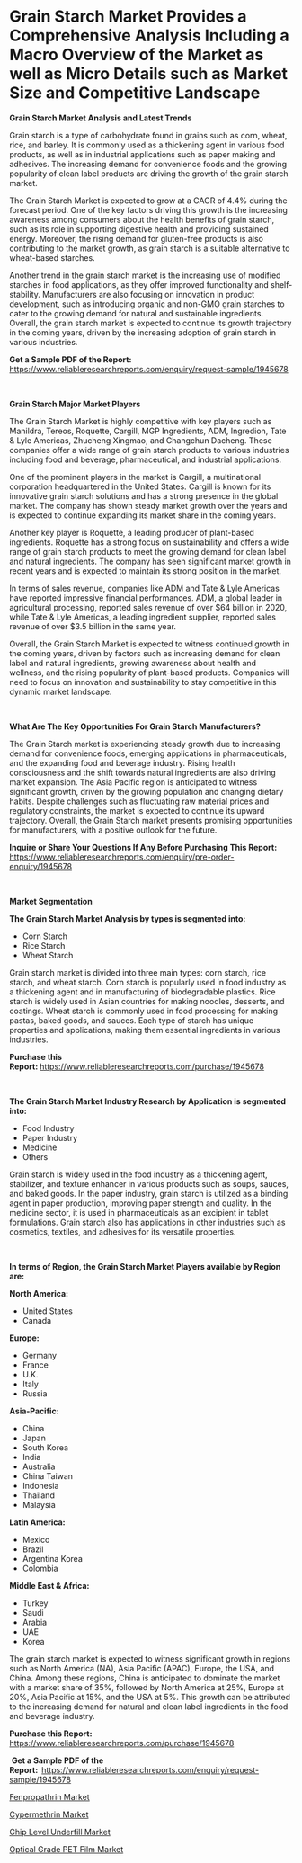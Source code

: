 <p><h1>Grain Starch Market Provides a Comprehensive Analysis Including a Macro Overview of the Market as well as Micro Details such as Market Size and Competitive Landscape</h1></p><p><strong>Grain Starch Market Analysis and Latest Trends</strong></p>
<p><p>Grain starch is a type of carbohydrate found in grains such as corn, wheat, rice, and barley. It is commonly used as a thickening agent in various food products, as well as in industrial applications such as paper making and adhesives. The increasing demand for convenience foods and the growing popularity of clean label products are driving the growth of the grain starch market.</p><p>The Grain Starch Market is expected to grow at a CAGR of 4.4% during the forecast period. One of the key factors driving this growth is the increasing awareness among consumers about the health benefits of grain starch, such as its role in supporting digestive health and providing sustained energy. Moreover, the rising demand for gluten-free products is also contributing to the market growth, as grain starch is a suitable alternative to wheat-based starches.</p><p>Another trend in the grain starch market is the increasing use of modified starches in food applications, as they offer improved functionality and shelf-stability. Manufacturers are also focusing on innovation in product development, such as introducing organic and non-GMO grain starches to cater to the growing demand for natural and sustainable ingredients. Overall, the grain starch market is expected to continue its growth trajectory in the coming years, driven by the increasing adoption of grain starch in various industries.</p></p>
<p><strong>Get a Sample PDF of the Report:&nbsp;</strong> <a href="https://www.reliableresearchreports.com/enquiry/request-sample/1945678">https://www.reliableresearchreports.com/enquiry/request-sample/1945678</a></p>
<p>&nbsp;</p>
<p><strong>Grain Starch Major Market Players</strong></p>
<p><p>The Grain Starch Market is highly competitive with key players such as Manildra, Tereos, Roquette, Cargill, MGP Ingredients, ADM, Ingredion, Tate & Lyle Americas, Zhucheng Xingmao, and Changchun Dacheng. These companies offer a wide range of grain starch products to various industries including food and beverage, pharmaceutical, and industrial applications.</p><p>One of the prominent players in the market is Cargill, a multinational corporation headquartered in the United States. Cargill is known for its innovative grain starch solutions and has a strong presence in the global market. The company has shown steady market growth over the years and is expected to continue expanding its market share in the coming years.</p><p>Another key player is Roquette, a leading producer of plant-based ingredients. Roquette has a strong focus on sustainability and offers a wide range of grain starch products to meet the growing demand for clean label and natural ingredients. The company has seen significant market growth in recent years and is expected to maintain its strong position in the market.</p><p>In terms of sales revenue, companies like ADM and Tate & Lyle Americas have reported impressive financial performances. ADM, a global leader in agricultural processing, reported sales revenue of over $64 billion in 2020, while Tate & Lyle Americas, a leading ingredient supplier, reported sales revenue of over $3.5 billion in the same year.</p><p>Overall, the Grain Starch Market is expected to witness continued growth in the coming years, driven by factors such as increasing demand for clean label and natural ingredients, growing awareness about health and wellness, and the rising popularity of plant-based products. Companies will need to focus on innovation and sustainability to stay competitive in this dynamic market landscape.</p></p>
<p>&nbsp;</p>
<p><strong>What Are The Key Opportunities For Grain Starch Manufacturers?</strong></p>
<p><p>The Grain Starch market is experiencing steady growth due to increasing demand for convenience foods, emerging applications in pharmaceuticals, and the expanding food and beverage industry. Rising health consciousness and the shift towards natural ingredients are also driving market expansion. The Asia Pacific region is anticipated to witness significant growth, driven by the growing population and changing dietary habits. Despite challenges such as fluctuating raw material prices and regulatory constraints, the market is expected to continue its upward trajectory. Overall, the Grain Starch market presents promising opportunities for manufacturers, with a positive outlook for the future.</p></p>
<p><strong>Inquire or Share Your Questions If Any Before Purchasing This Report:</strong> <a href="https://www.reliableresearchreports.com/enquiry/pre-order-enquiry/1945678">https://www.reliableresearchreports.com/enquiry/pre-order-enquiry/1945678</a></p>
<p>&nbsp;</p>
<p><strong>Market Segmentation</strong></p>
<p><strong>The Grain Starch Market Analysis by types is segmented into:</strong></p>
<p><ul><li>Corn Starch</li><li>Rice Starch</li><li>Wheat Starch</li></ul></p>
<p><p>Grain starch market is divided into three main types: corn starch, rice starch, and wheat starch. Corn starch is popularly used in food industry as a thickening agent and in manufacturing of biodegradable plastics. Rice starch is widely used in Asian countries for making noodles, desserts, and coatings. Wheat starch is commonly used in food processing for making pastas, baked goods, and sauces. Each type of starch has unique properties and applications, making them essential ingredients in various industries.</p></p>
<p><strong>Purchase this Report:&nbsp;</strong><a href="https://www.reliableresearchreports.com/purchase/1945678">https://www.reliableresearchreports.com/purchase/1945678</a></p>
<p>&nbsp;</p>
<p><strong>The Grain Starch Market Industry Research by Application is segmented into:</strong></p>
<p><ul><li>Food Industry</li><li>Paper Industry</li><li>Medicine</li><li>Others</li></ul></p>
<p><p>Grain starch is widely used in the food industry as a thickening agent, stabilizer, and texture enhancer in various products such as soups, sauces, and baked goods. In the paper industry, grain starch is utilized as a binding agent in paper production, improving paper strength and quality. In the medicine sector, it is used in pharmaceuticals as an excipient in tablet formulations. Grain starch also has applications in other industries such as cosmetics, textiles, and adhesives for its versatile properties.</p></p>
<p>&nbsp;</p>
<p><strong>In terms of Region, the Grain Starch Market Players available by Region are:</strong></p>
<p>
    <p> <strong> North America: </strong>
        <ul>
            <li>United States</li>
            <li>Canada</li>
        </ul>
        </p> 
    <p> <strong> Europe: </strong>
        <ul>
            <li>Germany</li>
            <li>France</li>
            <li>U.K.</li>
            <li>Italy</li>
            <li>Russia</li>
        </ul>
        </p> 
    <p> <strong> Asia-Pacific: </strong>
        <ul>
            <li>China</li>
            <li>Japan</li>
            <li>South Korea</li>
            <li>India</li>
            <li>Australia</li>
            <li>China Taiwan</li>
            <li>Indonesia</li>
            <li>Thailand</li>
            <li>Malaysia</li>
        </ul>
        </p> 
    <p> <strong> Latin America: </strong>
        <ul>
            <li>Mexico</li>
            <li>Brazil</li>
            <li>Argentina Korea</li>
            <li>Colombia</li>
        </ul>
        </p> 
    <p> <strong> Middle East & Africa: </strong>
        <ul>
            <li>Turkey</li>
            <li>Saudi</li>
            <li>Arabia</li>
            <li>UAE</li>
            <li>Korea</li>
        </ul>
    </p>
    </p>
<p><p>The grain starch market is expected to witness significant growth in regions such as North America (NA), Asia Pacific (APAC), Europe, the USA, and China. Among these regions, China is anticipated to dominate the market with a market share of 35%, followed by North America at 25%, Europe at 20%, Asia Pacific at 15%, and the USA at 5%. This growth can be attributed to the increasing demand for natural and clean label ingredients in the food and beverage industry.</p></p>
<p><strong>Purchase this Report: </strong><a href="https://www.reliableresearchreports.com/purchase/1945678">https://www.reliableresearchreports.com/purchase/1945678</a></p>
<p>&nbsp;<strong>Get a Sample PDF of the Report:&nbsp;&nbsp;</strong><a href="https://www.reliableresearchreports.com/enquiry/request-sample/1945678">https://www.reliableresearchreports.com/enquiry/request-sample/1945678</a></p>
<p><strong></strong></p>
<p><p><a href="https://github.com/biheemgalvinlouises6hokrh3h/Market-Research-Report-List-1/blob/main/fenpropathrin-market.md">Fenpropathrin Market</a></p><p><a href="https://github.com/guneycigdem35/Market-Research-Report-List-2/blob/main/cypermethrin-market.md">Cypermethrin Market</a></p><p><a href="https://issuu.com/reportprime-2/docs/chip-level-underfill-market-size-2030.pptx">Chip Level Underfill Market</a></p><p><a href="https://issuu.com/reportprime-2/docs/optical-grade-pet-film-market-size-2030.pptx">Optical Grade PET Film Market</a></p></p>